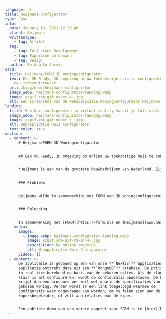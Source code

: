 ```yaml
---
language: nl
title: heijmans-configurator
type: Case
info:
  date: January 10, 2021 12:20 AM
  client: Heijmans
  writtenType:
    - tag: Artikel
  tag:
    - tag: Full stack Development
    - tag: Expertise on demand
    - tag: Design
  author: Re-Angelo Jarvis
card:
  title: Heijmans/FORM 3D Woningconfigurator
  text: Een VR Ready, 3D omgeving om uw toekomstige huis te configureren vanuit
    een internetbrowser.
  url: /blog/news/heijmans-configurator
  image_webp: heijmans-configurator-landing.webp
  image: ezgif.com-gif-maker-4-.jpg
  alt: Een screenshot van de webapplicatie Woningconfigurator Heijmans
landing:
  title: Een huis configureren in virtual reality vanuit je luie stoel.
  image_webp: heijmans-configurator-landing.webp
  image: ezgif.com-gif-maker-4-.jpg
  alt: Webapplicatie Huis Configurator
  text_color: true
section:
  - content: >-
      # Heijmans/FORM 3D Woningconfigurator


      ## Een VR Ready, 3D omgeving om online uw toekomstige huis te configureren.


      *Heijmans is een van de grootste bouwbedrijven van Nederland. Zij wilde in samenwerking met FORM een 3D woningconfigurator realiseren.* 


      ### Probleem


      Heijmans wilde in samenwerking met FORM een 3D woningconfigurator realiseren 


      ### Oplossing


      In samenwerking met [FORM](https://form.nl) en [Heijmans](www.heijmans.nl) hebben een 3D, real-time BIM configurator opgeleverd. Met deze webapplicatie krijgen gebruikers de toekomstige woning in een game engine te zien, waardoor opties goed gevisualiseerd kunnen worden. Dan toch maar een uitbouw of een dakkapel erbij, doordat de klant kan zien hoe het zicht vanuit binnen het huis verandert.
    media:
      images:
        - image_webp: heijmans-configurator-landing.webp
          image: ezgif.com-gif-maker-4-.jpg
          description: De online omgeving.
          alt: Webapplicatie Huis Configurator
      videos: []
  - content: >-
      De applicatie is gebouwd op een van onze **`NextJS`** applicaties. De
      applicatie onttrekt data uit een **`MongoDB`** database. De prijzen worden
      in real-time berekend op basis van de gekozen opties. Als de klant eenmaal
      klaar is met configureren, wordt de configuratie opgeslagen. De klant
      krijgt dan een brochure per mail met daarin de specificaties van de
      gekozen woning. Verder wordt er een link toegevoegd waarmee de
      configuratie weer opgevraagd kan worden, om te laten zien aan de
      kopersbegeleider, of zelf aan relaties van de koper.


      Een publieke demo van een versie opgezet voor FORM is te [hier](https://configurator.form.asrr.nl/projects/form-2020/1) te vinden.
---
```

